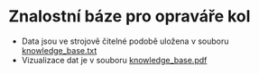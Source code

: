 # Znalostní báze pro opraváře kol

- Data jsou ve strojově čitelné podobě uložena v souboru [knowledge_base.txt](knowledge_base.txt)
- Vizualizace dat je v souboru [knowledge_base.pdf](knowledge_base.pdf)
